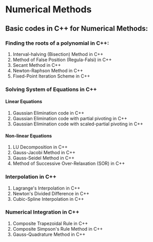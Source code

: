 # Numerical Methods

## Basic codes in C++ for Numerical Methods: 
### Finding the roots of a polynomial in C++:
1) Interval-halving (Bisection) Method in C++
2) Method of False Position (Regula-Falsi) in C++
3) Secant Method in C++
4) Newton-Raphson Method in C++
5) Fixed-Point Iteration Scheme in C++

### Solving System of Equations in C++
#### Linear Equations
1) Gaussian Elimination code in C++
2) Gaussian Elimination code with partial pivoting in C++
3) Gaussian Elimination code with scaled-partial pivoting in C++
#### Non-linear Equations
1) LU Decomposition in C++
2) Gauss-Jacobi Method in C++
3) Gauss-Seidel Method in C++
4) Method of Successive Over-Relaxation (SOR) in C++

### Interpolation in C++
1) Lagrange's Interpolation in C++
2) Newton's Divided Difference in C++
3) Cubic-Spline Interpolation in C++

### Numerical Integration in C++
1) Composite Trapezoidal Rule in C++
2) Composite Simpson's Rule Method in C++
3) Gauss-Quadrature Method in C++

